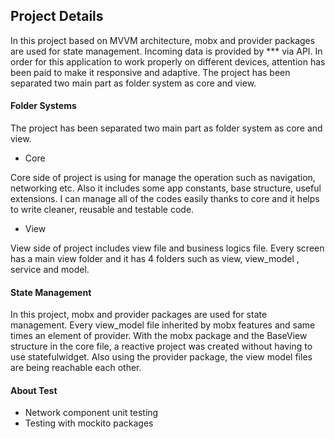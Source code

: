 
## Project Details

In this project based on MVVM architecture, mobx and provider packages are used for state management. Incoming data is provided by *** via API. In order for this application to work properly on different devices, attention has been paid to make it responsive and adaptive. The project has been separated two main part as folder system as core and view.


#### Folder Systems

The project has been separated two main part as folder system as core and view.

 


- Core 

Core side of project is using for manage the operation such as navigation, networking etc. Also it includes some app constants, base structure, useful extensions. I can manage all of the codes easily thanks to core and it helps to write cleaner, reusable and testable code. 

 - View

View side of project includes view file and business logics file. Every screen has a main view folder and it has 4 folders such as view, view_model , service and model. 


#### State Management

In this project, mobx and provider packages are used for state management. Every view_model file inherited by mobx features and same times an element of provider.  With the mobx package and the BaseView structure in the core file, a reactive project was created without having to use statefulwidget. Also using the provider package, the view model files are being reachable each other.




#### About Test 

- Network component unit testing
- Testing with mockito packages

